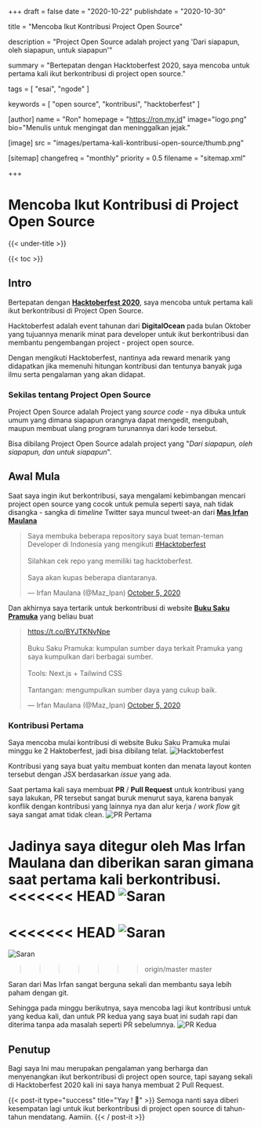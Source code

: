 +++
draft = false
date = "2020-10-22"
publishdate = "2020-10-30"

title = "Mencoba Ikut Kontribusi Project Open Source"

description = "Project Open Source adalah project yang 'Dari siapapun, oleh siapapun, untuk siapapun'"

summary = "Bertepatan dengan Hacktoberfest 2020, saya mencoba untuk pertama kali ikut berkontribusi di project open source."

tags = [
  "esai",
  "ngode"
]

keywords = [
  "open source",
  "kontribusi",
  "hacktoberfest"
]

[author]
    name = "Ron"
    homepage = "https://ron.my.id"
    image="logo.png"
    bio="Menulis untuk mengingat dan meninggalkan jejak."

[image]
    src = "images/pertama-kali-kontribusi-open-source/thumb.png"

[sitemap]
    changefreq = "monthly"
    priority = 0.5
    filename = "sitemap.xml"

+++

# Mencoba Ikut Kontribusi di Project Open Source

{{< under-title >}}

{{< toc >}}

## Intro

Bertepatan dengan [**Hacktoberfest 2020**](https://hacktoberfest.digitalocean.com/), saya mencoba untuk pertama kali ikut berkontribusi di Project Open Source.

Hacktoberfest adalah event tahunan dari **DigitalOcean** pada bulan Oktober yang tujuannya menarik minat para developer untuk ikut berkontribusi dan membantu pengembangan project - project open source.

Dengan mengikuti Hacktoberfest, nantinya ada reward menarik yang didapatkan jika memenuhi hitungan kontribusi dan tentunya banyak juga ilmu serta pengalaman yang akan didapat.

### Sekilas tentang Project Open Source

Project Open Source adalah Project yang _source code_ - nya dibuka untuk umum yang dimana siapapun orangnya dapat mengedit, mengubah, maupun membuat ulang program turunannya dari kode tersebut.

Bisa dibilang Project Open Source adalah project yang "_Dari siapapun, oleh siapapun, dan untuk siapapun_".

## Awal Mula

Saat saya ingin ikut berkontribusi, saya mengalami kebimbangan mencari project open source yang cocok untuk pemula seperti saya, nah tidak disangka - sangka di _timeline_ Twitter saya muncul tweet-an dari [**Mas Irfan Maulana**](https://twitter.com/Maz_Ipan)

<blockquote class="twitter-tweet"><p lang="in" dir="ltr">Saya membuka beberapa repository saya buat teman-teman Developer di Indonesia yang mengikuti <a href="https://twitter.com/hashtag/Hacktoberfest?src=hash&amp;ref_src=twsrc%5Etfw">#Hacktoberfest</a><br><br>Silahkan cek repo yang memiliki tag hacktoberfest.<br><br>Saya akan kupas beberapa diantaranya.</p>&mdash; Irfan Maulana (@Maz_Ipan) <a href="https://twitter.com/Maz_Ipan/status/1313115004615315461?ref_src=twsrc%5Etfw">October 5, 2020</a></blockquote> <script async src="https://platform.twitter.com/widgets.js" charset="utf-8"></script>

Dan akhirnya saya tertarik untuk berkontribusi di website [**Buku Saku Pramuka**](https://buku-saku-pramuka.vercel.app/) yang beliau buat

<blockquote class="twitter-tweet"><p lang="in" dir="ltr"><a href="https://t.co/BYJTKNvNpe">https://t.co/BYJTKNvNpe</a><br><br>Buku Saku Pramuka: kumpulan sumber daya terkait Pramuka yang saya kumpulkan dari berbagai sumber.<br><br>Tools: Next.js + Tailwind CSS<br><br>Tantangan: mengumpulkan sumber daya yang cukup baik.</p>&mdash; Irfan Maulana (@Maz_Ipan) <a href="https://twitter.com/Maz_Ipan/status/1313116317294030848?ref_src=twsrc%5Etfw">October 5, 2020</a></blockquote> <script async src="https://platform.twitter.com/widgets.js" charset="utf-8"></script>

### Kontribusi Pertama

Saya mencoba mulai kontribusi di website Buku Saku Pramuka mulai minggu ke 2 Haktoberfest, jadi bisa dibilang telat.
![Hacktoberfest](/images/pertama-kali-kontribusi-open-source/hacktober-progress.png)

Kontribusi yang saya buat yaitu membuat konten dan menata layout konten tersebut dengan JSX berdasarkan _issue_ yang ada.

Saat pertama kali saya membuat **PR** / **Pull Request** untuk kontribusi yang saya lakukan, PR tersebut sangat buruk menurut saya, karena banyak konflik dengan kontribusi yang lainnya nya dan alur kerja / _work flow_ git saya sangat amat tidak clean.
![PR Pertama](/images/pertama-kali-kontribusi-open-source/pr-pertama.png)

Jadinya saya ditegur oleh Mas Irfan Maulana dan diberikan saran gimana saat pertama kali berkontribusi.
<<<<<<< HEAD
![Saran](/images/pertama-kali-kontribusi-open-source/saran-kontribusi.png)
=======
<<<<<<< HEAD
![Saran](/images/pertama-kali-kontribusi-open-source/saran-kontribusi.png)
=======
![Saran](/images/pertama-kali-kontribusi-open-source/saran-kontribusi.jpeg)
>>>>>>> origin/master
>>>>>>> master

Saran dari Mas Irfan sangat berguna sekali dan membantu saya lebih paham dengan git.

Sehingga pada minggu berikutnya, saya mencoba lagi ikut kontribusi untuk yang kedua kali, dan untuk PR kedua yang saya buat ini sudah rapi dan diterima tanpa ada masalah seperti PR sebelumnya.
![PR Kedua](/images/pertama-kali-kontribusi-open-source/pr-kedua.png)

## Penutup

Bagi saya Ini mau merupakan pengalaman yang berharga dan menyenangkan ikut berkontribusi di project open source, tapi sayang sekali di Hacktoberfest 2020 kali ini saya hanya membuat 2 Pull Request.

{{< post-it type="success" title="Yay ! 🎉" >}}
Semoga nanti saya diberi kesempatan lagi untuk ikut berkontribusi di project open source di tahun-tahun mendatang.
Aamiin.
{{< / post-it >}}
